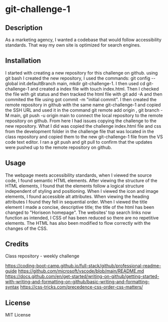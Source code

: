 # git-challenge-1

## Description

As a marketing agency, I wanted a codebase that would follow accessibility standards. That way my own site is optimized for search engines.

## Installation

I started with creating a new repository for this challenge on github. using git bash I created the new repository, I used the commands: git config --global init.defaultBranch main, mkdir git-challenge-1. I then used cd git-challenge-1 and created a index file with touch index.html. Then I checked the file with git status and then tracked the html file with git add -A and then commited the file using got commit -m "initial commit". I then created the remote repository in github with the same name git-challenge-1 and copied the SSH URL and used it in the command git remote add origin <SSH URL>, git branch -M main, git push -u origin main to connect the local repository to the remote repository on github. From here I had issues copying the challenge to the new repository. What I did was copied the challenge index.html file and css from the development folder in the challenge file that was located in the class repository and copied them to the new git-challenge-1 file from the VS code text editor. I ran a git push and git pull to confirm that the updates were pushed up to the remote repository on github.    

## Usage

 The webpage meets accessibility standards, when I viewed the source code, I found semantic HTML elements. After viewing the structure of the HTML elements, I found that the elements follow a logical structure independent of styling and positioning. When I viewed the icon and image elements, I found accessible alt attributes. When viewing the heading attributes I found they fell in sequential order. When I viewed the title element I made a concise, descriptive title; the title of the html has been changed to "Horiseon homepage". The websites' top search links now function as intended, I CSS of has been reduced so there are no repetitive elements. The HTML has also been modified to flow correctly with the changes of the CSS. 

## Credits

Class repository - weekly challenge

https://coding-boot-camp.github.io/full-stack/github/professional-readme-guide 
https://github.com/microsoft/vscode/blob/main/README.md 
https://docs.github.com/en/get-started/writing-on-github/getting-started-with-writing-and-formatting-on-github/basic-writing-and-formatting-syntax
https://css-tricks.com/precedence-css-order-css-matters/ 

## License

MIT License


